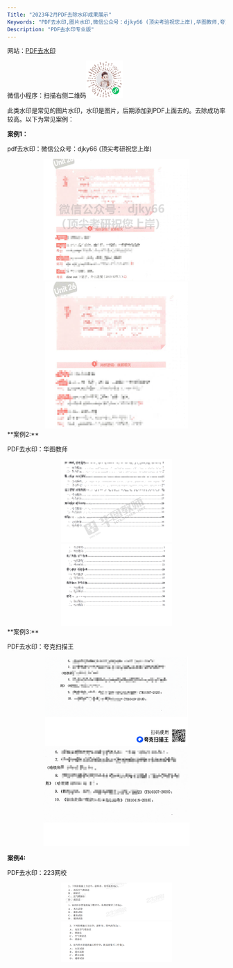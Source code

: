 ```yaml
---
Title: "2023年2月PDF去除水印成果展示"
Keywords: "PDF去水印,图片水印,微信公众号：djky66 (顶尖考验祝您上岸),华图教师,夸克扫描王"
Description: "PDF去水印专业版"
---
```


网站：[PDF去水印](https://www.douyacun.com/pdf/remove-watermark)

微信小程序：扫描右侧二维码<img src="assert/gh_ef4d7d1f7966_258.jpeg" alt="gh_ef4d7d1f7966_258" style="zoom:33%;text-align:right" />

此类水印是常见的图片水印，水印是图片，后期添加到PDF上面去的。去除成功率较高。以下为常见案例：

**案例1：** 

pdf去水印：微信公众号：djky66 (顶尖考研祝您上岸)

<center>
<img src="assert/微信公众号：djky66_顶尖考研祝您上岸-去水印前.png" alt="微信公众号：djky66_顶尖考研祝您上岸-去水印前" style="zoom:33%;text-align:left;"/><img src="assert/微信公众号：djky66_顶尖考研祝您上岸-去水印后.png" alt="微信公众号：djky66_顶尖考研祝您上岸-去水印后" style="zoom:33%;text-align:right;"/>
</center>
**案例2:**

PDF去水印：华图教师

<center>
<img src="assert/华图教师-去水印前.png" alt="华图教师-去水印前" style="zoom:25%;text-align:left" /><img src="assert/华图教师-去水印后.png" alt="华图教师-去水印后" style="zoom:25%;text-align:right;" />
</center>
**案例3:**

PDF去水印：夸克扫描王
<center>
<img src="assert/夸克扫描王-去水印前.png" alt="夸克扫描王-去水印前" style="zoom:33%;text-align:left" /><img src="assert/夸克扫描王-去水印后.png" alt="夸克扫描王-去水印后" style="zoom:33%;" />
</center>


**案例4:**

PDF去水印：223网校

<center>
<img src="assert/233网校-去水印前.png" alt="233网校-去水印前" style="zoom:25%;text-align:left" /><img src="assert/233网校-去水印后.png" alt="233网校-去水印后" style="zoom:25%;" />
</center>